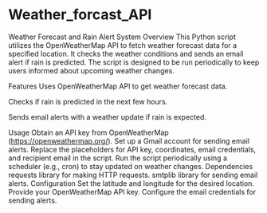 # Weather_forcast_API



Weather Forecast and Rain Alert System
Overview
This Python script utilizes the OpenWeatherMap API to fetch weather forecast data for a specified location. It checks the weather conditions and sends an email alert if rain is predicted. The script is designed to be run periodically to keep users informed about upcoming weather changes.

Features
Uses OpenWeatherMap API to get weather forecast data.

Checks if rain is predicted in the next few hours.

Sends email alerts with a weather update if rain is expected.

Usage
Obtain an API key from OpenWeatherMap (https://openweathermap.org/).
Set up a Gmail account for sending email alerts.
Replace the placeholders for API key, coordinates, email credentials, and recipient email in the script.
Run the script periodically using a scheduler (e.g., cron) to stay updated on weather changes.
Dependencies
requests library for making HTTP requests.
smtplib library for sending email alerts.
Configuration
Set the latitude and longitude for the desired location.
Provide your OpenWeatherMap API key.
Configure the email credentials for sending alerts.
